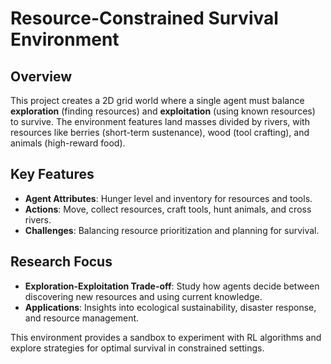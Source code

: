 # Resource-Constrained Survival Environment  

## Overview  
This project creates a 2D grid world where a single agent must balance **exploration** (finding resources) and **exploitation** (using known resources) to survive. The environment features land masses divided by rivers, with resources like berries (short-term sustenance), wood (tool crafting), and animals (high-reward food).  

## Key Features  
- **Agent Attributes**: Hunger level and inventory for resources and tools.  
- **Actions**: Move, collect resources, craft tools, hunt animals, and cross rivers.  
- **Challenges**: Balancing resource prioritization and planning for survival.  

## Research Focus  
- **Exploration-Exploitation Trade-off**: Study how agents decide between discovering new resources and using current knowledge.  
- **Applications**: Insights into ecological sustainability, disaster response, and resource management.  

This environment provides a sandbox to experiment with RL algorithms and explore strategies for optimal survival in constrained settings.  

